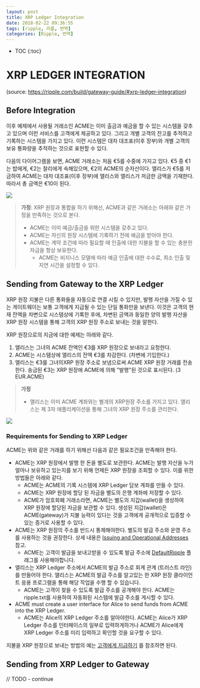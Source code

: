 ```yaml
---
layout: post
title: XRP Ledger Integration
date: 2018-02-22 09:36:55
tags: [ripple, 리플, 번역]
categories: [Ripple, 번역]
---
```

* TOC
{:toc}


#  XRP LEDGER INTEGRATION
(source: https://ripple.com/build/gateway-guide/#xrp-ledger-integration)


## Before Integration
이후 예제에서 사용될 거래소인 ACME는 이미 출금과 예금을 할 수 있는 시스템을 갖추고 있으며 이런 서비스를 고객에게 제공하고 있다. 그리고 개별 고객의 잔고를 추적하고 기록하는 시스템을 가지고 있다. 이런 시스템은 대차 대조표(이후 장부)와 개별 고객의 보유 통화량을 추적하는 것으로 표현할 수 있다.

다음의 다이어그램을 보면, ACME 거래소는 처음 €5를  수중에 가지고 있다.  €5 중 €1는 밥에게, €2는 찰리에게 속해있으며, €2의 ACME의 순자산이다. 앨리스가 €5를 저금하여 ACME는 대차 대조표(이후 장부)에 앨리스와 앨리스가 저금한 금액을 기재한다. 따라서 총 금액은 €10이 된다.

![](https://ripple.com/wp-content/themes/ripple-beta/assets/img/e2g-01.png)

>
> **가정**:  XRP 원장과 통합을 하기 위해선, ACME과 같은 거래소는 아래와 같은 가정을 만족하는 것으로 본다.
>
> * ACME는 이미 예금/출금을 위한 시스템을 갖추고 있다.
> * ACME는 자신의 원장 시스템에 기록하기 전에 예금을 받아야 한다.
> * ACME는 계약 조건에 따라 필요할 때 인출에 대한 지불을 할 수 있는 충분한 자금을 항상 보유한다.
> 	*  ACME는 비지니스 모델에 따라 예금 인출에 대한 수수료, 최소 인출 및 지연 시간을 설정할 수 있다.

## Sending from Gateway to the XRP Ledger
XRP 원장 지불은 다른 통화들을 자동으로 연결 시킬 수 있지만, 발행 자산을 가질 수 있는 게이트웨이는 보통 고객에게 지급될 수 있는 단일 통화만을 보낸다. 이것은  고객의 현재 잔액을 차변으로 시스템상에 기록한 후에, 차변된 금액과 동일한 양의 발행 자산을 XRP 원장 시스템을  통해 고객의 XRP 원장 주소로 보내는 것을 말한다.

XRP 원장으로의 지금에 대한 예제는 아래와 같다.
1. 앨리스는  그녀의 ACME 잔액인 €3를 XRP 원장으로 보내라고 요청한다.
2. ACME는 시스템상에 앨리스의 잔액 €3를 차감한다. (차변에 기입한다.)
3. 앨리스는  €3를 그녀의XRP 원장 주소로 보냄으로써 ACME XRP 원장 거래를 전송한다. 송금된 €3는 XRP 원장에 ACME에 의해 "발행"된 것으로 표시된다. (3 EUR.ACME)

>
> **가정**
>  
> * 앨리스는 이미 ACME 계좌와는 별개의 XRP원장 주소를 가지고 있다.  앨리스는 제 3자 애플리케이션을 통해 그녀의 XRP 원장 주소를 관리한다.

![](https://ripple.com/wp-content/themes/ripple-beta/assets/img/e2g-02.png)

### Requirements for Sending to XRP Ledger
ACME는 위와 같은 거래를 하기 위해선 다음과 같은 필요조건을 만족해야 한다.

* ACME는 XRP 원장에서 발행 한 돈을 별도로 보관한다. ACME는 발행 자산을 누가 얼마나 보유하고 있는지를 보기 위해 언제든 XRP 원장을 조회할 수 있다. 이를 위한 방법들은 아래와 같다.
	* ACME는 ACME의 기록 시스템에 XRP Ledger 담보 계좌를 만들 수 있다.
	* ACME는 XRP 원장에 할당 된 자금을 별도의 은행 계좌에 저장할 수 있다.
	* ACME가 암호화폐 거래소라면, ACME는 별도의 지갑(wallet)을 생성하여 XRP 원장에 할당된 자금을  보관할 수 있다. 생성된 지갑(wallet)은 ACME(gateway)가 지불 능력이 있다는 것을 고객에게 공개적으로 입증할 수 있는 증거로 사용할 수 있다.
* ACME는 XRP 원장의 주소를 반드시 통제해야한다. 별도의 발급 주소와 운영 주소를 사용하는 것을 권장한다. 상세 내용은 [Issuing and Operational Addresses](https://ripple.com/build/issuing-operational-addresses/) 참고.
	* ACME는 고객이 발급을 보내고받을 수 있도록 발급 주소에 [DefaultRipple](https://ripple.com/build/gateway-guide/#defaultripple) 플래그를 사용해야합니다.
* 앨리스는 XRP Ledger 주소에서 ACME의 발급 주소로 회계 관계 (트러스트 라인)를 만들어야 한다. 앨리스는 ACME의 발급 주소를 알고있는 한 XRP 원장 클라이언트 응용 프로그램을  통해 해당 작업을 수행 할 수 있습니다.
	* ACME는 고객이 찾을 수 있도록 발급 주소를 공개해야 한다. ACME는 ripple.txt를 사용하여 자동화된 시스템에 발급 주소를 게시할 수 있다.
* ACME must create a user interface for Alice to send funds from ACME into the XRP Ledger.
	* ACME는 Alice의 XRP Ledger 주소를 알아야한다. ACME는 Alice가 XRP Ledger 주소를 인터페이스의 일부로 입력하게하거나 ACME가 Alice에게 XRP Ledger 주소를 미리 입력하고 확인할 것을 요구할 수 있다.

지불을 XRP 원장으로 보내는 방법의 예는 [고객에게 지급하기](https://ripple.com/build/gateway-guide/#sending-payments-to-customers) 를 참조하면 된다.

## Sending from XRP Ledger to Gateway
// TODO - continue
